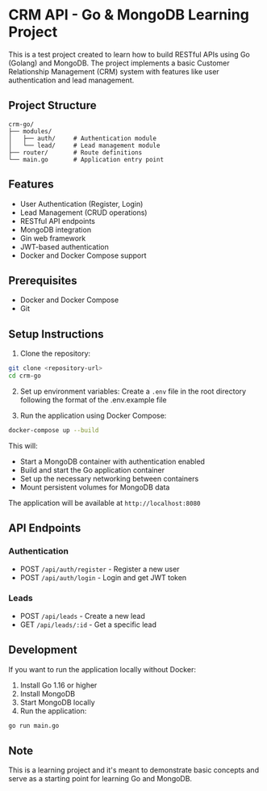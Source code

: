 # CRM API - Go & MongoDB Learning Project

This is a test project created to learn how to build RESTful APIs using Go (Golang) and MongoDB. The project implements a basic Customer Relationship Management (CRM) system with features like user authentication and lead management.

## Project Structure

```
crm-go/
├── modules/
│   ├── auth/     # Authentication module
│   └── lead/     # Lead management module
├── router/       # Route definitions
└── main.go       # Application entry point
```

## Features

- User Authentication (Register, Login)
- Lead Management (CRUD operations)
- RESTful API endpoints
- MongoDB integration
- Gin web framework
- JWT-based authentication
- Docker and Docker Compose support

## Prerequisites

- Docker and Docker Compose
- Git

## Setup Instructions

1. Clone the repository:
```bash
git clone <repository-url>
cd crm-go
```

2. Set up environment variables:
Create a `.env` file in the root directory following the format of the .env.example file

3. Run the application using Docker Compose:
```bash
docker-compose up --build
```

This will:
- Start a MongoDB container with authentication enabled
- Build and start the Go application container
- Set up the necessary networking between containers
- Mount persistent volumes for MongoDB data

The application will be available at `http://localhost:8080`

## API Endpoints

### Authentication
- POST `/api/auth/register` - Register a new user
- POST `/api/auth/login` - Login and get JWT token

### Leads
- POST `/api/leads` - Create a new lead
- GET `/api/leads/:id` - Get a specific lead

## Development

If you want to run the application locally without Docker:

1. Install Go 1.16 or higher
2. Install MongoDB
3. Start MongoDB locally
4. Run the application:
```bash
go run main.go
```

## Note

This is a learning project and it's meant to demonstrate basic concepts and serve as a starting point for learning Go and MongoDB. 